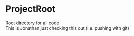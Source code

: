 ProjectRoot
===========

Root directory for all code  
This is Jonathan just checking this out (i.e. pushing with git)
